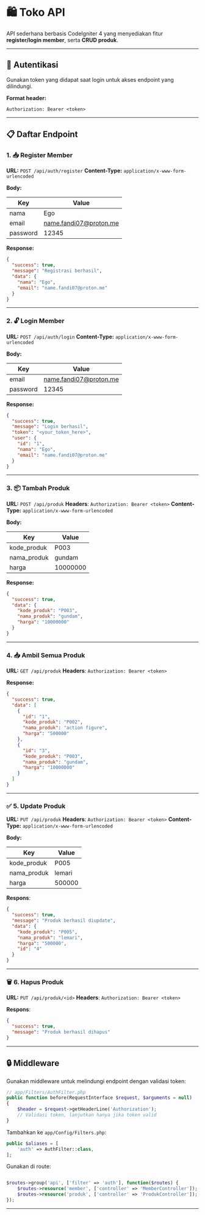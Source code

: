 # 🛍️ Toko API

API sederhana berbasis CodeIgniter 4 yang menyediakan fitur **register/login member**, serta **CRUD produk**.

---

## 🔐 Autentikasi

Gunakan token yang didapat saat login untuk akses endpoint yang dilindungi.

**Format header:**

```http
Authorization: Bearer <token>
```

---

## 📋 Daftar Endpoint

### 1. 📥 Register Member

**URL:** `POST /api/auth/register`
**Content-Type:** `application/x-www-form-urlencoded`

**Body:**

| Key      | Value                                                   |
| -------- | ------------------------------------------------------- |
| nama     | Ego                                                     |
| email    | [name.fandi07@proton.me](mailto:name.fandi07@proton.me) |
| password | 12345                                                   |

**Response:**

```json
{
  "success": true,
  "message": "Registrasi berhasil",
  "data": {
    "nama": "Ego",
    "email": "name.fandi07@proton.me"
  }
}
```

---

### 2. 🔓 Login Member

**URL:** `POST /api/auth/login`
**Content-Type:** `application/x-www-form-urlencoded`

**Body:**

| Key      | Value                                                   |
| -------- | ------------------------------------------------------- |
| email    | [name.fandi07@proton.me](mailto:name.fandi07@proton.me) |
| password | 12345                                                   |

**Response:**

```json
{
  "success": true,
  "message": "Login berhasil",
  "token": "<your_token_here>",
  "user": {
    "id": "1",
    "nama": "Ego",
    "email": "name.fandi07@proton.me"
  }
}
```

---

### 3. 📦 Tambah Produk

**URL:** `POST /api/produk`
**Headers**: `Authorization: Bearer <token>`
**Content-Type:** `application/x-www-form-urlencoded`

**Body:**

| Key          | Value    |
| ------------ | -------- |
| kode\_produk | P003   |
| nama\_produk | gundam   |
| harga        | 10000000 |

**Response:**

```json
{
  "success": true,
  "data": {
    "kode_produk": "P003",
    "nama_produk": "gundam",
    "harga": "10000000"
  }
}
```

---

### 4. 📥 Ambil Semua Produk

**URL:** `GET /api/produk`
**Headers**: `Authorization: Bearer <token>`

**Response:**

```json
{
  "success": true,
  "data": [
    {
      "id": "1",
      "kode_produk": "P002",
      "nama_produk": "action figure",
      "harga": "500000"
    },
    {
      "id": "3",
      "kode_produk": "P003",
      "nama_produk": "gundam",
      "harga": "10000000"
    }
  ]
}
```

---


### ✅ **5. Update Produk**


**URL:** `PUT /api/produk`
**Headers**: `Authorization: Bearer <token>`
**Content-Type:** `application/x-www-form-urlencoded`

**Body:**

| Key          | Value    |
| ------------ | -------- |
| kode\_produk | P005     |
| nama\_produk | lemari   |
| harga        | 500000   |


 **Respons**:

```json
{
  "success": true,
  "message": "Produk berhasil diupdate",
  "data": {
    "kode_produk": "P005",
    "nama_produk": "lemari",
    "harga": "500000",
    "id": "4"
  }
}
```

---

### 🗑️ **6. Hapus Produk**

**URL:** `PUT /api/produk/<id>`
**Headers**: `Authorization: Bearer <token>`

**Respons**:

```json
{
  "success": true,
  "message": "Produk berhasil dihapus"
}
```

---


## 🔒 Middleware

Gunakan middleware untuk melindungi endpoint dengan validasi token:

```php
// app/Filters/AuthFilter.php
public function before(RequestInterface $request, $arguments = null)
{
    $header = $request->getHeaderLine('Authorization');
    // Validasi token, lanjutkan hanya jika token valid
}
```

Tambahkan ke `app/Config/Filters.php`:

```php
public $aliases = [
    'auth' => AuthFilter::class,
];
```

Gunakan di route:

```php

$routes->group('api', ['filter' => 'auth'], function($routes) {
    $routes->resource('member', ['controller' => 'MemberController']);
    $routes->resource('produk', ['controller' => 'ProdukController']);
});

```

---

